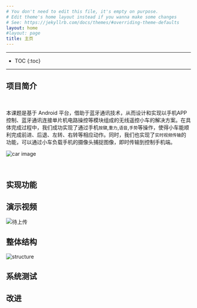 ```yaml
---
# You don't need to edit this file, it's empty on purpose.
# Edit theme's home layout instead if you wanna make some changes
# See: https://jekyllrb.com/docs/themes/#overriding-theme-defaults
layout: home
#layout: page
title: 主页
---
```

---

* TOC
{:toc}

---

## 项目简介

<br/>

本课题是基于 Android 平台，借助于蓝牙通讯技术，从而设计和实现以手机APP控制、蓝牙通讯连接单片机电路操控等模块组成的无线遥控小车的解决方案。在具体完成过程中，我们成功实现了通过手机`按键`,`重力`,`语音`,`手势`等操作，使得小车能顺利完成前进、后退、左转、右转等相应动作。同时，我们也实现了`实时视频传输`的功能，可以通过小车负载手机的摄像头捕捉图像，即时传输到控制手机端。

![car image](/img/intro.jpg)

<br/>

## 实现功能



## 演示视频

![待上传]()


## 整体结构

![structure](/img/structure.png)

## 系统测试

## 改进

<!-- ---

## 开发环境

---





自我评价：总体来说，我们达到了预期目标，并且在测试时顺利实现各个功能。

不足之处：直线行驶时微有偏差； 在局域网络信号较弱时视频欠缺流畅度； 控制端UI界面欠缺美观。

<video src="/img/video1.mp4" controls="true"></video> -->
